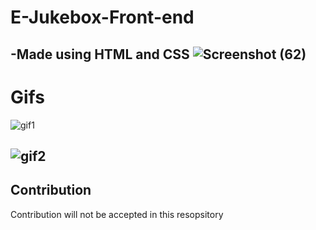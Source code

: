 # E-Jukebox-Front-end
-Made using HTML and CSS
![Screenshot (62)](https://user-images.githubusercontent.com/60570595/100474987-ed422800-3107-11eb-86c2-8aacab7dad34.png)
---
# Gifs

![gif1](https://user-images.githubusercontent.com/60570595/100516293-d43d8380-31a8-11eb-90ed-35a85eb32a21.gif)

![gif2](https://user-images.githubusercontent.com/60570595/100516295-dbfd2800-31a8-11eb-8e4a-45bf4268b292.gif)
---
## Contribution
Contribution will not be accepted in this resopsitory

